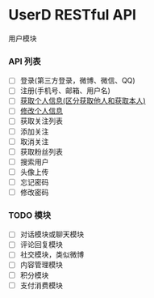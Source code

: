 # UserD RESTful API

用户模块

### API 列表
 
- [ ] 登录(第三方登录，微博、微信、QQ)
- [ ] 注册(手机号、邮箱、用户名)
- [ ] [获取个人信息(区分获取他人和获取本人)](profile.md)
- [ ] [修改个人信息](profile.md)
- [ ] 获取关注列表
- [ ] 添加关注
- [ ] 取消关注
- [ ] 获取粉丝列表
- [ ] 搜索用户
- [ ] 头像上传
- [ ] 忘记密码
- [ ] 修改密码

### TODO 模块

- [ ] 对话模块或聊天模块
- [ ] 评论回复模块
- [ ] 社交模块，类似微博
- [ ] 内容管理模块
- [ ] 积分模块
- [ ] 支付消费模块